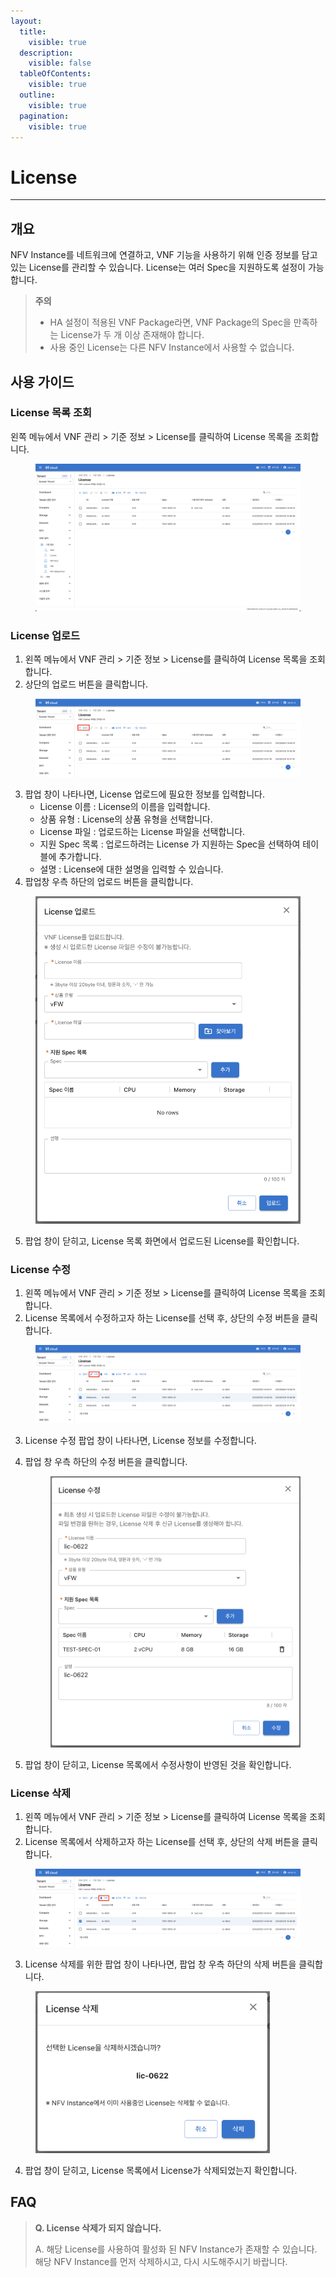 ```yaml
---
layout:
  title:
    visible: true
  description:
    visible: false
  tableOfContents:
    visible: true
  outline:
    visible: true
  pagination:
    visible: true
---
```


# License

***

## 개요

NFV Instance를 네트워크에 연결하고, VNF 기능을 사용하기 위해 인증 정보를 담고 있는 License를 관리할 수 있습니다. License는 여러 Spec을 지원하도록 설정이 가능합니다.

> **주의**
>
> * HA 설정이 적용된 VNF Package라면, VNF Package의 Spec을 만족하는 License가 두 개 이상 존재해야 합니다.
> * 사용 중인 License는 다른 NFV Instance에서 사용할 수 없습니다.

## 사용 가이드

### License 목록 조회

왼쪽 메뉴에서 VNF 관리 > 기준 정보 > License를 클릭하여 License 목록을 조회합니다.

<figure><img src="../.gitbook/assets/image (205).png" alt=""><figcaption></figcaption></figure>

### License 업로드

1. 왼쪽 메뉴에서 VNF 관리 > 기준 정보 > License를 클릭하여 License 목록을 조회합니다.
2. 상단의 업로드 버튼을 클릭합니다.

<figure><img src="../.gitbook/assets/image (206).png" alt=""><figcaption></figcaption></figure>

3. 팝업 창이 나타나면, License 업로드에 필요한 정보를 입력합니다.
   * License 이름 : License의 이름을 입력합니다.
   * 상품 유형 : License의 상품 유형을 선택합니다.
   * License 파일 : 업로드하는 License 파일을 선택합니다.
   * 지원 Spec 목록 : 업로드하려는 License 가 지원하는 Spec을 선택하여 테이블에 추가합니다.
   * 설명 : License에 대한 설명을 입력할 수 있습니다.
4. 팝업창 우측 하단의 업로드 버튼을 클릭합니다.

<figure><img src="../.gitbook/assets/image (118).png" alt=""><figcaption></figcaption></figure>

5. 팝업 창이 닫히고, License 목록 화면에서 업로드된 License를 확인합니다.

### License 수정

1. 왼쪽 메뉴에서 VNF 관리 > 기준 정보 > License를 클릭하여 License 목록을 조회합니다.
2. License 목록에서 수정하고자 하는 License를 선택 후, 상단의 수정 버튼을 클릭합니다.

<figure><img src="../.gitbook/assets/image (207).png" alt=""><figcaption></figcaption></figure>

3. License 수정 팝업 창이 나타나면, License 정보를 수정합니다.
4.  팝업 창 우측 하단의 수정 버튼을 클릭합니다.

    <figure><img src="../.gitbook/assets/image (122).png" alt=""><figcaption></figcaption></figure>
5. 팝업 창이 닫히고, License 목록에서 수정사항이 반영된 것을 확인합니다.

### License 삭제

1. 왼쪽 메뉴에서 VNF 관리 > 기준 정보 > License를 클릭하여 License 목록을 조회합니다.
2. License 목록에서 삭제하고자 하는 License를 선택 후, 상단의 삭제 버튼을 클릭합니다.

<figure><img src="../.gitbook/assets/image (208).png" alt=""><figcaption></figcaption></figure>

3. License 삭제를 위한 팝업 창이 나타나면, 팝업 창 우측 하단의 삭제 버튼을 클릭합니다.

<figure><img src="../.gitbook/assets/image (123).png" alt="" width="375"><figcaption></figcaption></figure>

4. 팝업 창이 닫히고, License 목록에서 License가 삭제되었는지 확인합니다.

## FAQ

> **Q. License 삭제가 되지 않습니다.**
>
> A. 해당 License를 사용하여 활성화 된 NFV Instance가 존재할 수 있습니다. 해당 NFV Instance를 먼저 삭제하시고, 다시 시도해주시기 바랍니다.
